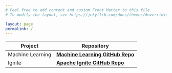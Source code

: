 ```yaml
---
# Feel free to add content and custom Front Matter to this file.
# To modify the layout, see https://jekyllrb.com/docs/themes/#overriding-theme-defaults

layout: page
permalink: /
---
```


| Project | Repository |
| ------ | ------ |
| Machine Learning | **[Machine Learning GitHub Repo](https://github.com/sumitdeshinge/machinelearning)** |
| Ignite | **[Apache Ignite GitHub Repo](https://github.com/sumitdeshinge/ignite)** |

<!---  **[Linkedin](https://www.linkedin.com/in/sumit-deshinge-b9855a35/)** --->